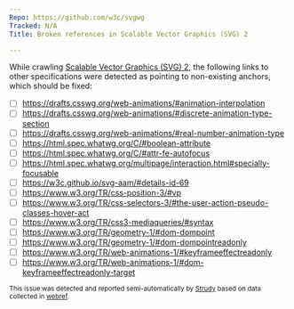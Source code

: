 ```yaml
---
Repo: https://github.com/w3c/svgwg
Tracked: N/A
Title: Broken references in Scalable Vector Graphics (SVG) 2

---
```


While crawling [Scalable Vector Graphics (SVG) 2](https://svgwg.org/svg2-draft/), the following links to other specifications were detected as pointing to non-existing anchors, which should be fixed:
* [ ] https://drafts.csswg.org/web-animations/#animation-interpolation
* [ ] https://drafts.csswg.org/web-animations/#discrete-animation-type-section
* [ ] https://drafts.csswg.org/web-animations/#real-number-animation-type
* [ ] https://html.spec.whatwg.org/C/#boolean-attribute
* [ ] https://html.spec.whatwg.org/C/#attr-fe-autofocus
* [ ] https://html.spec.whatwg.org/multipage/interaction.html#specially-focusable
* [ ] https://w3c.github.io/svg-aam/#details-id-69
* [ ] https://www.w3.org/TR/css-position-3/#vp
* [ ] https://www.w3.org/TR/css-selectors-3/#the-user-action-pseudo-classes-hover-act
* [ ] https://www.w3.org/TR/css3-mediaqueries/#syntax
* [ ] https://www.w3.org/TR/geometry-1/#dom-dompoint
* [ ] https://www.w3.org/TR/geometry-1/#dom-dompointreadonly
* [ ] https://www.w3.org/TR/web-animations-1/#keyframeeffectreadonly
* [ ] https://www.w3.org/TR/web-animations-1/#dom-keyframeeffectreadonly-target

<sub>This issue was detected and reported semi-automatically by [Strudy](https://github.com/w3c/strudy/) based on data collected in [webref](https://github.com/w3c/webref/).</sub>